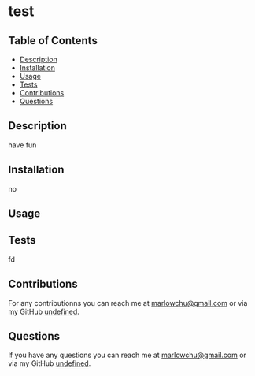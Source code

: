 # test


  ## Table of Contents
  * [Description](#description)
  * [Installation](#installation)
  * [Usage](#usage)
  * [Tests](#tests)
  * [Contributions](#contributions)
  * [Questions](#questions)
 
  
  ## Description

  have fun

  ## Installation

  no

  ## Usage

  

  ## Tests

  fd
  
  ## Contributions
  For any contributionns you can reach me at marlowchu@gmail.com or via my GitHub [undefined](https://github.com/undefined).
 
  ## Questions  
  If you have any questions you can reach me at marlowchu@gmail.com or via my GitHub [undefined](https://github.com/undefined).
  
